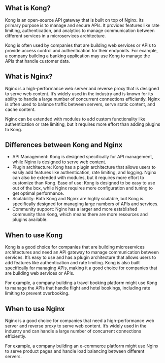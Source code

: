 ## What is Kong?
Kong is an open-source API gateway that is built on top of Nginx. Its primary purpose is to manage and secure APIs. It provides features like rate limiting, authentication, and analytics to manage communication between different services in a microservices architecture.

Kong is often used by companies that are building web services or APIs to provide access control and authentication for their endpoints. For example, a company building a banking application may use Kong to manage the APIs that handle customer data.

## What is Nginx?
Nginx is a high-performance web server and reverse proxy that is designed to serve web content. It’s widely used in the industry and is known for its ability to handle a large number of concurrent connections efficiently. Nginx is often used to balance traffic between servers, serve static content, and cache content.

Nginx can be extended with modules to add custom functionality like authentication or rate limiting, but it requires more effort than adding plugins to Kong.

## Differences between Kong and Nginx

* API Management: Kong is designed specifically for API management, while Nginx is designed to serve web content.
* Plugin architecture: Kong has a plugin architecture that allows users to easily add features like authentication, rate limiting, and logging. Nginx can also be extended with modules, but it requires more effort to customize than Kong.
Ease of use: Kong is designed to be easy to use out of the box, while Nginx requires more configuration and tuning to get optimal performance.
* Scalability: Both Kong and Nginx are highly scalable, but Kong is specifically designed for managing large numbers of APIs and services.
* Community support: Nginx has a larger and more established community than Kong, which means there are more resources and plugins available.

## When to use Kong
Kong is a good choice for companies that are building microservices architectures and need an API gateway to manage communication between services. It’s easy to use and has a plugin architecture that allows users to add features like authentication and rate limiting. Kong is also built specifically for managing APIs, making it a good choice for companies that are building web services or APIs.

For example, a company building a travel booking platform might use Kong to manage the APIs that handle flight and hotel bookings, including rate limiting to prevent overbooking.

## When to use Nginx
Nginx is a good choice for companies that need a high-performance web server and reverse proxy to serve web content. It’s widely used in the industry and can handle a large number of concurrent connections efficiently.

For example, a company building an e-commerce platform might use Nginx to serve product pages and handle load balancing between different servers.